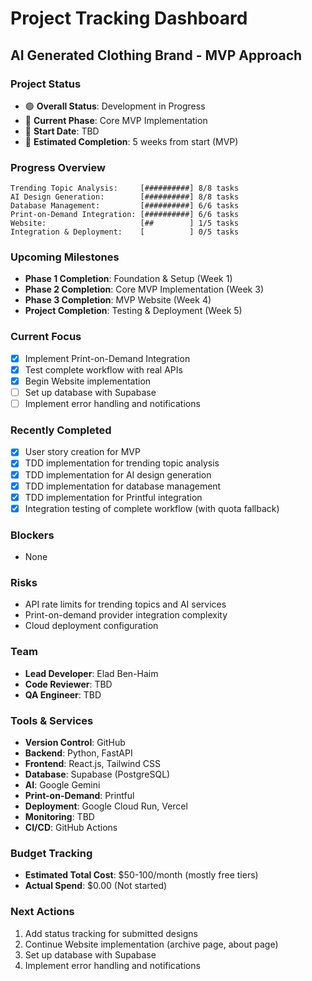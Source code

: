 # Project Tracking Dashboard

## AI Generated Clothing Brand - MVP Approach

### Project Status
- 🟢 **Overall Status**: Development in Progress
- 🚧 **Current Phase**: Core MVP Implementation
- 📅 **Start Date**: TBD
- 📅 **Estimated Completion**: 5 weeks from start (MVP)

### Progress Overview
```
Trending Topic Analysis:     [##########] 8/8 tasks
AI Design Generation:        [##########] 8/8 tasks
Database Management:         [##########] 6/6 tasks
Print-on-Demand Integration: [##########] 6/6 tasks
Website:                     [##        ] 1/5 tasks
Integration & Deployment:    [          ] 0/5 tasks
```

### Upcoming Milestones
- **Phase 1 Completion**: Foundation & Setup (Week 1)
- **Phase 2 Completion**: Core MVP Implementation (Week 3)
- **Phase 3 Completion**: MVP Website (Week 4)
- **Project Completion**: Testing & Deployment (Week 5)

### Current Focus
- [x] Implement Print-on-Demand Integration
- [x] Test complete workflow with real APIs
- [x] Begin Website implementation
- [ ] Set up database with Supabase
- [ ] Implement error handling and notifications

### Recently Completed
- [x] User story creation for MVP
- [x] TDD implementation for trending topic analysis
- [x] TDD implementation for AI design generation
- [x] TDD implementation for database management
- [x] TDD implementation for Printful integration
- [x] Integration testing of complete workflow (with quota fallback)

### Blockers
- None

### Risks
- API rate limits for trending topics and AI services
- Print-on-demand provider integration complexity
- Cloud deployment configuration

### Team
- **Lead Developer**: Elad Ben-Haim
- **Code Reviewer**: TBD
- **QA Engineer**: TBD

### Tools & Services
- **Version Control**: GitHub
- **Backend**: Python, FastAPI
- **Frontend**: React.js, Tailwind CSS
- **Database**: Supabase (PostgreSQL)
- **AI**: Google Gemini
- **Print-on-Demand**: Printful
- **Deployment**: Google Cloud Run, Vercel
- **Monitoring**: TBD
- **CI/CD**: GitHub Actions

### Budget Tracking
- **Estimated Total Cost**: $50-100/month (mostly free tiers)
- **Actual Spend**: $0.00 (Not started)

### Next Actions
1. Add status tracking for submitted designs
2. Continue Website implementation (archive page, about page)
3. Set up database with Supabase
4. Implement error handling and notifications